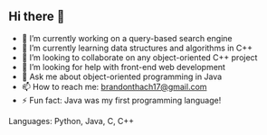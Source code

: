 ## Hi there 👋

- 🔭 I’m currently working on a query-based search engine  
- 🌱 I’m currently learning data structures and algorithms in C++ 
- 👯 I’m looking to collaborate on any object-oriented C++ project 
- 🤔 I’m looking for help with front-end web development 
- 💬 Ask me about object-oriented programming in Java 
- 📫 How to reach me: brandonthach17@gmail.com 
- ⚡ Fun fact: Java was my first programming language! 

Languages: Python, Java, C, C++
